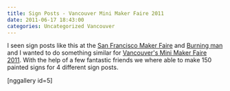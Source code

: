 ```yaml
---
title: Sign Posts - Vancouver Mini Maker Faire 2011
date: 2011-06-17 18:43:00
categories: Uncategorized Vancouver
---
```

I seen sign posts like this at the <a href="http://makerfaire.com/bayarea/2011/">San Francisco Maker Faire</a> and <a href="http://www.burningman.com/">Burning man</a> and I wanted to do something similar for <a href="http://makerfaire.ca/">Vancouver's Mini Maker Faire 2011</a>. With the help of a few fantastic friends we where able to make 150 painted signs for 4 different sign posts.

[nggallery id=5]
